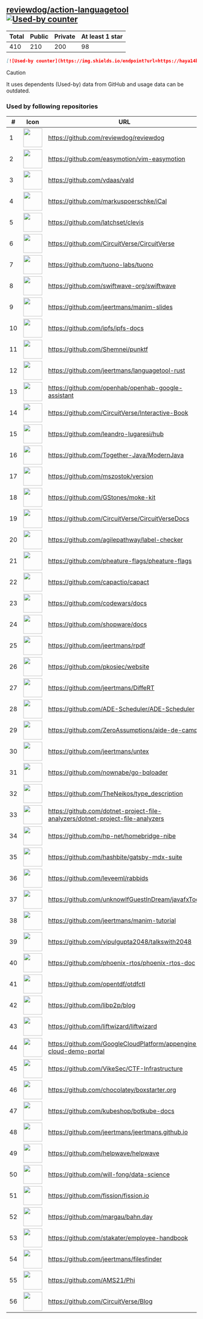 





## [reviewdog/action-languagetool](https://github.com/reviewdog/action-languagetool) [![Used-by counter](https://img.shields.io/endpoint?url=https://haya14busa.github.io/github-used-by/data/reviewdog/action-languagetool/shieldsio.json)](https://github.com/haya14busa/github-used-by/tree/main/repo/reviewdog/action-languagetool)

| Total | Public | Private | At least 1 star
| ----- | ------ | ------- | ---------------
| 410 | 210 | 200 | 98 |

```md
[![Used-by counter](https://img.shields.io/endpoint?url=https://haya14busa.github.io/github-used-by/data/reviewdog/action-languagetool/shieldsio.json)](https://github.com/haya14busa/github-used-by/tree/main/repo/reviewdog/action-languagetool)
```

> [!CAUTION]
> It uses dependents (Used-by) data from GitHub and usage data can be outdated.

### Used by following repositories

| # | Icon | URL | Stars |
| -- | -- | -- | -- | 
|1|<img src="https://github.com/reviewdog.png" width=50 height=50>|https://github.com/reviewdog/reviewdog|8544|
|2|<img src="https://github.com/easymotion.png" width=50 height=50>|https://github.com/easymotion/vim-easymotion|7635|
|3|<img src="https://github.com/vdaas.png" width=50 height=50>|https://github.com/vdaas/vald|1625|
|4|<img src="https://github.com/markuspoerschke.png" width=50 height=50>|https://github.com/markuspoerschke/iCal|1153|
|5|<img src="https://github.com/latchset.png" width=50 height=50>|https://github.com/latchset/clevis|1062|
|6|<img src="https://github.com/CircuitVerse.png" width=50 height=50>|https://github.com/CircuitVerse/CircuitVerse|980|
|7|<img src="https://github.com/tuono-labs.png" width=50 height=50>|https://github.com/tuono-labs/tuono|885|
|8|<img src="https://github.com/swiftwave-org.png" width=50 height=50>|https://github.com/swiftwave-org/swiftwave|665|
|9|<img src="https://github.com/jeertmans.png" width=50 height=50>|https://github.com/jeertmans/manim-slides|645|
|10|<img src="https://github.com/ipfs.png" width=50 height=50>|https://github.com/ipfs/ipfs-docs|317|
|11|<img src="https://github.com/Shemnei.png" width=50 height=50>|https://github.com/Shemnei/punktf|292|
|12|<img src="https://github.com/jeertmans.png" width=50 height=50>|https://github.com/jeertmans/languagetool-rust|178|
|13|<img src="https://github.com/openhab.png" width=50 height=50>|https://github.com/openhab/openhab-google-assistant|174|
|14|<img src="https://github.com/CircuitVerse.png" width=50 height=50>|https://github.com/CircuitVerse/Interactive-Book|149|
|15|<img src="https://github.com/leandro-lugaresi.png" width=50 height=50>|https://github.com/leandro-lugaresi/hub|147|
|16|<img src="https://github.com/Together-Java.png" width=50 height=50>|https://github.com/Together-Java/ModernJava|116|
|17|<img src="https://github.com/mszostok.png" width=50 height=50>|https://github.com/mszostok/version|109|
|18|<img src="https://github.com/GStones.png" width=50 height=50>|https://github.com/GStones/moke-kit|95|
|19|<img src="https://github.com/CircuitVerse.png" width=50 height=50>|https://github.com/CircuitVerse/CircuitVerseDocs|90|
|20|<img src="https://github.com/agilepathway.png" width=50 height=50>|https://github.com/agilepathway/label-checker|85|
|21|<img src="https://github.com/pheature-flags.png" width=50 height=50>|https://github.com/pheature-flags/pheature-flags|81|
|22|<img src="https://github.com/capactio.png" width=50 height=50>|https://github.com/capactio/capact|80|
|23|<img src="https://github.com/codewars.png" width=50 height=50>|https://github.com/codewars/docs|60|
|24|<img src="https://github.com/shopware.png" width=50 height=50>|https://github.com/shopware/docs|53|
|25|<img src="https://github.com/jeertmans.png" width=50 height=50>|https://github.com/jeertmans/rpdf|39|
|26|<img src="https://github.com/pkosiec.png" width=50 height=50>|https://github.com/pkosiec/website|35|
|27|<img src="https://github.com/jeertmans.png" width=50 height=50>|https://github.com/jeertmans/DiffeRT|32|
|28|<img src="https://github.com/ADE-Scheduler.png" width=50 height=50>|https://github.com/ADE-Scheduler/ADE-Scheduler|32|
|29|<img src="https://github.com/ZeroAssumptions.png" width=50 height=50>|https://github.com/ZeroAssumptions/aide-de-camp|31|
|30|<img src="https://github.com/jeertmans.png" width=50 height=50>|https://github.com/jeertmans/untex|27|
|31|<img src="https://github.com/nownabe.png" width=50 height=50>|https://github.com/nownabe/go-bqloader|21|
|32|<img src="https://github.com/TheNeikos.png" width=50 height=50>|https://github.com/TheNeikos/type_description|20|
|33|<img src="https://github.com/dotnet-project-file-analyzers.png" width=50 height=50>|https://github.com/dotnet-project-file-analyzers/dotnet-project-file-analyzers|18|
|34|<img src="https://github.com/hp-net.png" width=50 height=50>|https://github.com/hp-net/homebridge-nibe|16|
|35|<img src="https://github.com/hashbite.png" width=50 height=50>|https://github.com/hashbite/gatsby-mdx-suite|14|
|36|<img src="https://github.com/leveeml.png" width=50 height=50>|https://github.com/leveeml/rabbids|14|
|37|<img src="https://github.com/unknowIfGuestInDream.png" width=50 height=50>|https://github.com/unknowIfGuestInDream/javafxTool|13|
|38|<img src="https://github.com/jeertmans.png" width=50 height=50>|https://github.com/jeertmans/manim-tutorial|13|
|39|<img src="https://github.com/vipulgupta2048.png" width=50 height=50>|https://github.com/vipulgupta2048/talkswith2048|12|
|40|<img src="https://github.com/phoenix-rtos.png" width=50 height=50>|https://github.com/phoenix-rtos/phoenix-rtos-doc|11|
|41|<img src="https://github.com/opentdf.png" width=50 height=50>|https://github.com/opentdf/otdfctl|9|
|42|<img src="https://github.com/libp2p.png" width=50 height=50>|https://github.com/libp2p/blog|9|
|43|<img src="https://github.com/liftwizard.png" width=50 height=50>|https://github.com/liftwizard/liftwizard|9|
|44|<img src="https://github.com/GoogleCloudPlatform.png" width=50 height=50>|https://github.com/GoogleCloudPlatform/appengine-cloud-demo-portal|9|
|45|<img src="https://github.com/VikeSec.png" width=50 height=50>|https://github.com/VikeSec/CTF-Infrastructure|8|
|46|<img src="https://github.com/chocolatey.png" width=50 height=50>|https://github.com/chocolatey/boxstarter.org|7|
|47|<img src="https://github.com/kubeshop.png" width=50 height=50>|https://github.com/kubeshop/botkube-docs|7|
|48|<img src="https://github.com/jeertmans.png" width=50 height=50>|https://github.com/jeertmans/jeertmans.github.io|7|
|49|<img src="https://github.com/helpwave.png" width=50 height=50>|https://github.com/helpwave/helpwave|6|
|50|<img src="https://github.com/will-fong.png" width=50 height=50>|https://github.com/will-fong/data-science|6|
|51|<img src="https://github.com/fission.png" width=50 height=50>|https://github.com/fission/fission.io|6|
|52|<img src="https://github.com/margau.png" width=50 height=50>|https://github.com/margau/bahn.day|5|
|53|<img src="https://github.com/stakater.png" width=50 height=50>|https://github.com/stakater/employee-handbook|5|
|54|<img src="https://github.com/jeertmans.png" width=50 height=50>|https://github.com/jeertmans/filesfinder|5|
|55|<img src="https://github.com/AMS21.png" width=50 height=50>|https://github.com/AMS21/Phi|5|
|56|<img src="https://github.com/CircuitVerse.png" width=50 height=50>|https://github.com/CircuitVerse/Blog|5|

